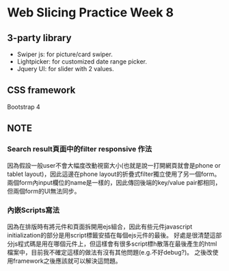 
# Web Slicing Practice Week 8


## 3-party library
- Swiper js: for picture/card swiper.
- Lightpicker: for customized date range picker.
- Jquery UI: for slider with 2 values.

## CSS framework
Bootstrap 4

## NOTE

### Search result頁面中的filter responsive 作法
因為假設一般user不會大幅度改動視窗大小(也就是說一打開網頁就會是phone or tablet layout)，因此這邊在phone layout的折疊式filter獨立使用了另一個form。
兩個form內input欄位的name是一樣的，因此傳回後端的key/value pair都相同，但兩個form的UI無法同步。

### 內嵌Scripts寫法
因為在排版時有將元件和頁面拆開用ejs組合，因此有些元件javascript initialization的部分是用script標籤安插在每個ejs元件的最後。
好處是很清楚這部分js程式碼是用在哪個元件上，但這樣會有很多script標h散落在最後產生的html檔案中，目前我不確定這樣的做法有沒有其他問題(e.g.不好debug?)。
之後改使用framework之後應該就可以解決這問題。